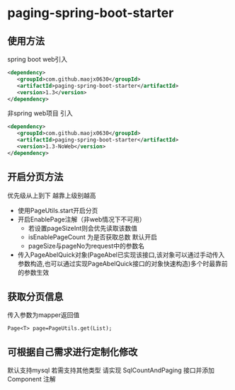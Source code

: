 # paging-spring-boot-starter
## 使用方法
spring boot web引入
```xml
<dependency>
   <groupId>com.github.maojx0630</groupId>
   <artifactId>paging-spring-boot-starter</artifactId>
   <version>1.3</version>
</dependency>
```
非spring web项目 引入
```xml
<dependency>
   <groupId>com.github.maojx0630</groupId>
   <artifactId>paging-spring-boot-starter</artifactId>
   <version>1.3-NoWeb</version>
</dependency>
```

## 开启分页方法
优先级从上到下 越靠上级别越高  
* 使用PageUtils.start开启分页  
* 开启EnablePage注解（非web情况下不可用）  
    * 若设置pageSizeInt则会优先读取该数值
    * isEnablePageCount 为是否获取总数 默认开启
    * pageSize与pageNo为request中的参数名
* 传入PageAbelQuick对象(PageAbel已实现该接口,该对象可以通过手动传入参数构造,也可以通过实现PageAbelQuick接口的对象快速构造)多个时最靠前的参数生效  
## 获取分页信息
传入参数为mapper返回值  
```
Page<T> page=PageUtils.get(List);
```
## 可根据自己需求进行定制化修改
默认支持mysql 若需支持其他类型 请实现 SqlCountAndPaging 接口并添加 Component 注解